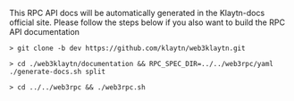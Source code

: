 This RPC API docs will be automatically generated in the Klaytn-docs official site.
Please follow the steps below if you also want to build the RPC API documentation
```shell
> git clone -b dev https://github.com/klaytn/web3klaytn.git

> cd ./web3klaytn/documentation && RPC_SPEC_DIR=../../web3rpc/yaml ./generate-docs.sh split

> cd ../../web3rpc && ./web3rpc.sh
```